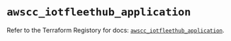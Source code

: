# `awscc_iotfleethub_application`

Refer to the Terraform Registory for docs: [`awscc_iotfleethub_application`](https://registry.terraform.io/providers/hashicorp/awscc/0.70.0/docs/resources/iotfleethub_application).
